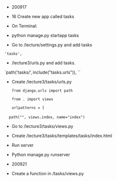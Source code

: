 - 200917 

- 16 Create new app called tasks 

 - On Terminal:  

 - python manage.py startapp tasks 

 - Go to /lecture/settings.py and add tasks 

  `'tasks',` 

 - /lecture3/urls.py and add tasks. 

`path('tasks/', include("tasks.urls")), ``

 - Create /lecture3/tasks/urls.py 

   `from django.urls import path `

   `from . import views `

   `urlpatterns = [ `

       `path("", views.index, name="index") `

 

 - Go to /lecture3/tasks/views.py 

 - Create /lecture3/tasks/templates/tasks/index.html 

-  Run server 

 - Python manage.py runserver 

- 200921 

- Create a function in /tasks/views.py 
